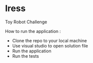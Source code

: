 # Iress
Toy Robot Challenge

How to run the application :
- Clone the repo to your local machine
- Use visual studio to open solution file
- Run the application 
- Run the tests
